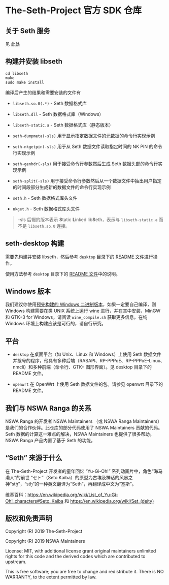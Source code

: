 # The-Seth-Project 官方 SDK 仓库

## 关于 Seth 服务

见 [此处](https://tienetech.tk/seth/)

## 构建并安装 libseth

```
cd libseth
make
sudo make install
```

编译后产生的结果和需要安装的文件有

- `libseth.so.0(.*)` - Seth 数据格式库

- `libseth.dll` - Seth 数据格式库（Windows）

- `libseth-static.a` - Seth 数据格式库（静态版本）

- `seth-dumpmeta(-sls)` 用于显示指定数据文件的元数据的命令行实现示例

- `seth-nkgetpin(-sls)` 用于从 Seth 数据文件读取指定时间的 NK PIN 的命令行实现示例

- `seth-genhdr(-sls)` 用于接受命令行参数然后生成 Seth 数据头部的命令行实现示例

- `seth-split(-sls)` 用于接受命令行参数然后从一个数据文件中抽出用户指定的时间段部分生成新的数据文件的命令行实现示例

- `seth.h` - Seth 数据格式库头文件

- `nkget.h` - Seth 数据格式库头文件

> -sls 后辍的版本表示 **S**tatic **L**inked lib**S**eth，表示与 `libseth-static.a` 而不是 `libseth.so.0` 连接。

## seth-desktop 构建

需要先构建并安装 libseth，然后参考 `desktop` 目录下的 [README 文件](desktop/README.md)进行操作。

使用方法参考 `desktop` 目录下的 [README 文件](desktop/README.md)中的说明。

## Windows 版本

我们建议你使用[预先构建的 Windows 二进制版本](https://github.com/seth-project/sdk/releases/)，如果一定要自己编译，则 Windows 构建需要在类 UNIX 系统上运行 wine 进行，并在其中安装，MinGW 和 GTK+3 for Windows，请阅读 `wine_compile.sh` 获取更多信息。在纯 Windows 环境上构建应该是可行的，请自行研究。

## 平台

- `desktop` 在桌面平台（如 Unix、Linux 和 Windows）上使用 Seth 数据文件并拨号的程序，他具有多种后端（RASAPI、RP-PPPoE、RP-PPPoE-Linux、nmcli）和多种前端（命令行、GTK+ 图形界面）。见 desktop 目录下的 README 文件。

- `openwrt` 在 OpenWrt 上使用 Seth 数据文件的包。请参见 openwrt 目录下的 README 文件。

## 我们与 NSWA Ranga 的关系

NSWA Ranga 的开发者 NSWA Maintainers （或 NSWA Ranga Maintainers）是我们的合作伙伴。此仓库的部分代码使用了 NSWA Maintainers 贡献的代码。Seth 数据的计算这一难点的解决，NSWA Maintainers 也提供了很多帮助。NSWA Ranga 产品内置了基于 Seth 的功能。

## “Seth” 来源于什么

在 The-Seth-Project 开发者的童年回忆 “Yu-Gi-Oh!” 系列动画片中，角色“海马濑人”的前世 “セト”（Seto Kaiba）的原型为古埃及神话的风暴之神“stẖ”，“stẖ”的一种英文翻译为“Seth”，再翻译成中文为“塞斯”。

维基百科：https://en.wikipedia.org/wiki/List_of_Yu-Gi-Oh!_characters#Seto_Kaiba 和 https://en.wikipedia.org/wiki/Set_(deity)

## 版权和免责声明

Copyright (R) 2019 The-Seth-Project

Copyright (R) 2019 NSWA Maintainers

License: MIT, with additional license grant original maintainers unlimited rights for this code and the derived codes which are contributed to upstream.

This is free software; you are free to change and redistribute it. There is NO WARRANTY, to the extent permitted by law.
